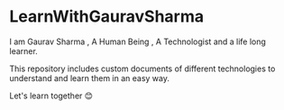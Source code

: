 # LearnWithGauravSharma

I am Gaurav Sharma , A Human Being , A Technologist and a life long learner.

This repository includes custom documents of different technologies to understand and learn them in an easy way.

Let's learn together 😊
